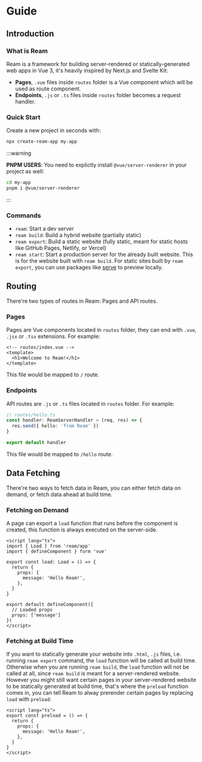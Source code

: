 # Guide

## Introduction

### What is Ream

Ream is a framework for building server-rendered or statically-generated web apps in Vue 3, it's heavily inspired by Next.js and Svelte Kit:

- **Pages**, `.vue` files inside `routes` folder is a Vue component which will be used as route component.
- **Endpoints**, `.js` or `.ts` files inside `routes` folder becomes a request handler.

### Quick Start

Create a new project in seconds with:

```bash
npx create-ream-app my-app
```

:::warning

**PNPM USERS**: You need to explictly install `@vue/server-renderer` in your project as well:

```bash
cd my-app
pnpm i @vue/server-renderer
```

:::

### Commands

- `ream`: Start a dev server
- `ream build`: Build a hybrid website (partially static)
- `ream export`: Build a static website (fully static, meant for static hosts like GitHub Pages, Netlify, or Vercel)
- `ream start`: Start a production server for the already built website. This is for the website built with `ream build`. For static sites built by `ream export`, you can use packages like [serve](http://npm.im/serve) to preview locally.

## Routing

There're two types of routes in Ream: Pages and API routes.

### Pages

Pages are Vue components located in `routes` folder, they can end with `.vue`, `.jsx` or `.tsx` extensions. For example:

```vue
<!-- routes/index.vue -->
<template>
  <h1>Welcome to Ream!</h1>
</template>
```

This file would be mapped to `/` route.

### Endpoints

API routes are `.js` or `.ts` files located in `routes` folder. For example:

```ts
// routes/hello.ts
const handler: ReamServerHandler = (req, res) => {
  res.send({ hello: 'from Ream' })
}

export default handler
```

This file would be mapped to `/hello` route.

## Data Fetching

There're two ways to fetch data in Ream, you can either fetch data on demand, or fetch data ahead at build time.

### Fetching on Demand

A page can export a `load` function that runs before the component is created, this function is always executed on the server-side.

```vue
<script lang="ts">
import { Load } from 'ream/app'
import { defineComponent } form 'vue'

export const load: Load = () => {
  return {
    props: {
      message: 'Hello Ream!',
    },
  }
}

export default defineComponent({
  // Loaded props
  props: ['message']
})
</script>
```

### Fetching at Build Time

If you want to statically generate your website into `.html`, `.js` files, i.e. running `ream export` command, the `load` function will be called at build time. Otherwise when you are running `ream build`, the `load` function will not be called at all, since `ream build` is meant for a server-rendered website. However you might still want certain pages in your server-rendered website to be statically generated at build time, that's where the `preload` function comes in, you can tell Ream to alway prerender certain pages by replacing `load` with `preload`:

```vue
<script lang="ts">
export const preload = () => {
  return {
    props: {
      message: 'Hello Ream!',
    },
  }
}
</script>
```

